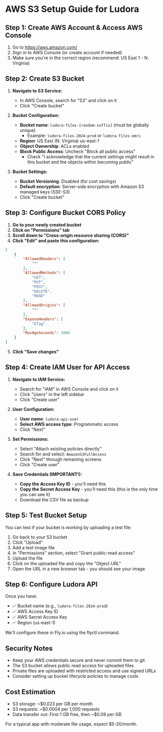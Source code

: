 # AWS S3 Setup Guide for Ludora

## Step 1: Create AWS Account & Access AWS Console

1. Go to https://aws.amazon.com/
2. Sign in to AWS Console (or create account if needed)
3. Make sure you're in the correct region (recommend: US East 1 - N. Virginia)

## Step 2: Create S3 Bucket

1. **Navigate to S3 Service:**
   - In AWS Console, search for "S3" and click on it
   - Click "Create bucket"

2. **Bucket Configuration:**
   - **Bucket name**: `ludora-files-[random-suffix]` (must be globally unique)
     - Example: `ludora-files-2024-prod` or `ludora-files-omri`
   - **Region**: US East (N. Virginia) us-east-1
   - **Object Ownership**: ACLs enabled
   - **Block Public Access**: Uncheck "Block all public access"
     - Check "I acknowledge that the current settings might result in this bucket and the objects within becoming public"

3. **Bucket Settings:**
   - **Bucket Versioning**: Disabled (for cost savings)
   - **Default encryption**: Server-side encryption with Amazon S3 managed keys (SSE-S3)
   - Click "Create bucket"

## Step 3: Configure Bucket CORS Policy

1. **Go to your newly created bucket**
2. **Click on "Permissions" tab**
3. **Scroll down to "Cross-origin resource sharing (CORS)"**
4. **Click "Edit" and paste this configuration:**

```json
[
    {
        "AllowedHeaders": [
            "*"
        ],
        "AllowedMethods": [
            "GET",
            "PUT",
            "POST",
            "DELETE",
            "HEAD"
        ],
        "AllowedOrigins": [
            "*"
        ],
        "ExposeHeaders": [
            "ETag"
        ],
        "MaxAgeSeconds": 3000
    }
]
```

5. **Click "Save changes"**

## Step 4: Create IAM User for API Access

1. **Navigate to IAM Service:**
   - Search for "IAM" in AWS Console and click on it
   - Click "Users" in the left sidebar
   - Click "Create user"

2. **User Configuration:**
   - **User name**: `ludora-api-user`
   - **Select AWS access type**: Programmatic access
   - Click "Next"

3. **Set Permissions:**
   - Select "Attach existing policies directly"
   - Search for and select: `AmazonS3FullAccess`
   - Click "Next" through remaining screens
   - Click "Create user"

4. **Save Credentials (IMPORTANT!):**
   - **Copy the Access Key ID** - you'll need this
   - **Copy the Secret Access Key** - you'll need this (this is the only time you can see it)
   - Download the CSV file as backup

## Step 5: Test Bucket Setup

You can test if your bucket is working by uploading a test file:
1. Go back to your S3 bucket
2. Click "Upload"
3. Add a test image file
4. In "Permissions" section, select "Grant public-read access"
5. Upload the file
6. Click on the uploaded file and copy the "Object URL"
7. Open the URL in a new browser tab - you should see your image

## Step 6: Configure Ludora API

Once you have:
- ✅ Bucket name (e.g., `ludora-files-2024-prod`)
- ✅ AWS Access Key ID
- ✅ AWS Secret Access Key
- ✅ Region (us-east-1)

We'll configure these in Fly.io using the flyctl command.

## Security Notes

- Keep your AWS credentials secure and never commit them to git
- The S3 bucket allows public read access for uploaded files
- Private files are uploaded with restricted access and use signed URLs
- Consider setting up bucket lifecycle policies to manage costs

## Cost Estimation

- S3 storage: ~$0.023 per GB per month
- S3 requests: ~$0.0004 per 1,000 requests
- Data transfer out: First 1 GB free, then ~$0.09 per GB

For a typical app with moderate file usage, expect $5-20/month.